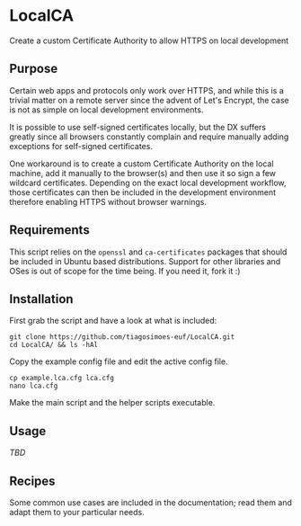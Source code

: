 # LocalCA

Create a custom Certificate Authority to allow HTTPS on local development

## Purpose

Certain web apps and protocols only work over HTTPS, and while this is a trivial matter on a remote server since the advent of Let's Encrypt, the case is not as simple on local development environments.

It is possible to use self-signed certificates locally, but the DX suffers greatly since all browsers constantly complain and require manually adding exceptions for self-signed certificates.

One workaround is to create a custom Certificate Authority on the local machine, add it manually to the browser(s) and then use it so sign a few wildcard certificates. Depending on the exact local development workflow, those certificates can then be included in the development environment therefore enabling HTTPS without browser warnings.

## Requirements

This script relies on the `openssl` and `ca-certificates` packages that should be included in Ubuntu based distributions. Support for other libraries and OSes is out of scope for the time being. If you need it, fork it :)

## Installation

First grab the script and have a look at what is included:

    git clone https://github.com/tiagosimoes-euf/LocalCA.git
    cd LocalCA/ && ls -hAl

Copy the example config file and edit the active config file.

    cp example.lca.cfg lca.cfg
    nano lca.cfg

Make the main script and the helper scripts executable.

## Usage

*TBD*

## Recipes

Some common use cases are included in the documentation; read them and adapt them to your particular needs.
